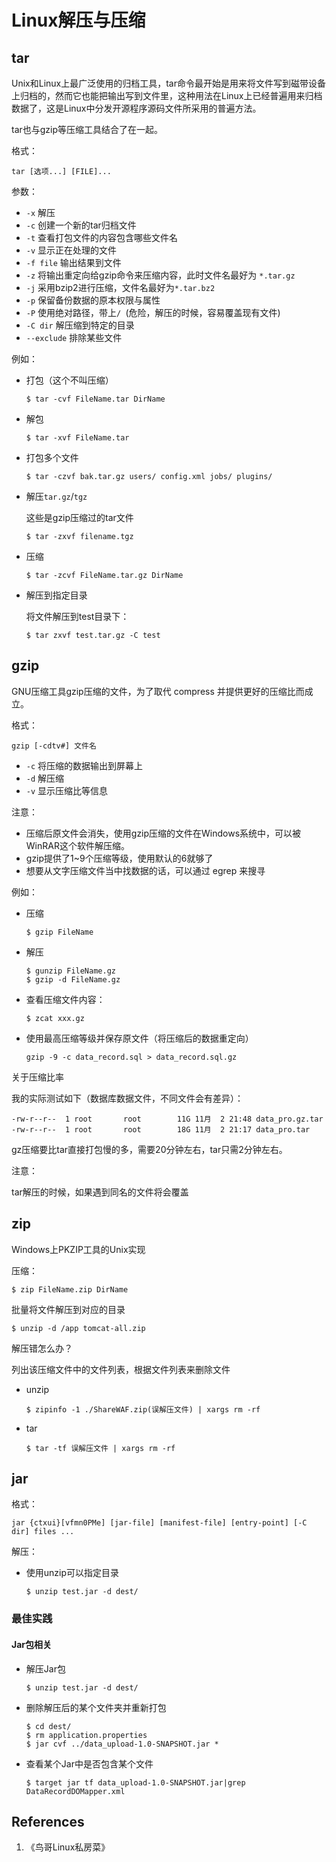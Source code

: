 # Linux解压与压缩

## tar

Unix和Linux上最广泛使用的归档工具，tar命令最开始是用来将文件写到磁带设备上归档的，然而它也能把输出写到文件里，这种用法在Linux上已经普遍用来归档数据了，这是Linux中分发开源程序源码文件所采用的普遍方法。

tar也与gzip等压缩工具结合了在一起。

格式：

```
tar [选项...] [FILE]...
```

参数：

- `-x` 解压
- `-c` 创建一个新的tar归档文件
- `-t` 查看打包文件的内容包含哪些文件名
- `-v` 显示正在处理的文件
- `-f file` 输出结果到文件
- `-z` 将输出重定向给gzip命令来压缩内容，此时文件名最好为 `*.tar.gz`
- `-j` 采用bzip2进行压缩，文件名最好为`*.tar.bz2`
- `-p` 保留备份数据的原本权限与属性
- `-P` 使用绝对路径，带上`/ `(危险，解压的时候，容易覆盖现有文件)
- `-C dir` 解压缩到特定的目录
- `--exclude` 排除某些文件

例如：

- 打包（这个不叫压缩）

  ```
  $ tar -cvf FileName.tar DirName
  ```

- 解包

  ```
  $ tar -xvf FileName.tar
  ```

- 打包多个文件

  ```
  $ tar -czvf bak.tar.gz users/ config.xml jobs/ plugins/
  ```

- 解压`tar.gz`/`tgz`

  这些是gzip压缩过的tar文件

  ```
  $ tar -zxvf filename.tgz
  ```

- 压缩

  ```
  $ tar -zcvf FileName.tar.gz DirName
  ```

- 解压到指定目录

  将文件解压到test目录下：

  ```
  $ tar zxvf test.tar.gz -C test
  ```

  

## gzip

GNU压缩工具gzip压缩的文件，为了取代 compress 并提供更好的压缩比而成立。

格式：

```
gzip [-cdtv#] 文件名
```

- `-c` 将压缩的数据输出到屏幕上
- `-d` 解压缩
- `-v` 显示压缩比等信息

注意：

- 压缩后原文件会消失，使用gzip压缩的文件在Windows系统中，可以被WinRAR这个软件解压缩。
- gzip提供了1~9个压缩等级，使用默认的6就够了
- 想要从文字压缩文件当中找数据的话，可以通过 egrep 来搜寻

例如：

- 压缩

  ```
  $ gzip FileName
  ```

- 解压

  ```
  $ gunzip FileName.gz 
  $ gzip -d FileName.gz 
  ```

- 查看压缩文件内容：

  ```
  $ zcat xxx.gz
  ```

- 使用最高压缩等级并保存原文件（将压缩后的数据重定向）

  ```
  gzip -9 -c data_record.sql > data_record.sql.gz
  ```

  

关于压缩比率

我的实际测试如下（数据库数据文件，不同文件会有差异）：

```
-rw-r--r--  1 root       root        11G 11月  2 21:48 data_pro.gz.tar
-rw-r--r--  1 root       root        18G 11月  2 21:17 data_pro.tar
```

gz压缩要比tar直接打包慢的多，需要20分钟左右，tar只需2分钟左右。

注意：

tar解压的时候，如果遇到同名的文件将会覆盖

## zip

Windows上PKZIP工具的Unix实现

压缩：

```
$ zip FileName.zip DirName 
```

批量将文件解压到对应的目录

```
$ unzip -d /app tomcat-all.zip
```

解压错怎么办？

列出该压缩文件中的文件列表，根据文件列表来删除文件

- unzip

  ```
  $ zipinfo -1 ./ShareWAF.zip(误解压文件) | xargs rm -rf
  ```

- tar

  ```
  $ tar -tf 误解压文件 | xargs rm -rf
  ```

## jar

格式：

```
jar {ctxui}[vfmn0PMe] [jar-file] [manifest-file] [entry-point] [-C dir] files ...
```

解压：

- 使用unzip可以指定目录

  ```
  $ unzip test.jar -d dest/
  ```

### 最佳实践

#### Jar包相关

- 解压Jar包

  ```
  $ unzip test.jar -d dest/
  ```

- 删除解压后的某个文件夹并重新打包

  ```
  $ cd dest/
  $ rm application.properties
  $ jar cvf ../data_upload-1.0-SNAPSHOT.jar *
  ```

- 查看某个Jar中是否包含某个文件

  ```
  $ target jar tf data_upload-1.0-SNAPSHOT.jar|grep DataRecordDOMapper.xml 
  ```


## References

1. 《鸟哥Linux私房菜》
